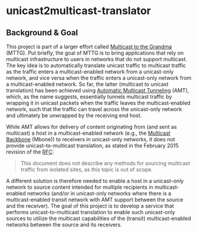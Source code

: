 # unicast2multicast-translator

## Background & Goal
This project is part of a larger effort called 
[Multicast to the Grandma](https://datatracker.ietf.org/meeting/104/materials/slides-104-mboned-mttg-01) (MTTG).
Put briefly, the goal of MTTG is to bring applications that rely on multicast infrastructure to users in networks that 
do not support multicast.
The key idea is to automatically translate unicast traffic to multicast traffic as the traffic enters a 
multicast-enabled network from a unicast-only network, and vice versa when the traffic enters a unicast-only network 
from a multicast-enabled network.
So far, the latter (multicast to unicast translation) has been achieved using 
[Automatic Multicast Tunneling](https://datatracker.ietf.org/doc/html/rfc7450) (AMT), which, as the name suggests, 
essentially tunnels multicast traffic by wrapping it in unicast packets when the traffic leaves the multicast-enabled 
network, such that the traffic can travel across the unicast-only network and ultimately be unwrapped by the receiving 
end host.

While AMT allows for delivery of content originating from (and sent as multicast) a host in a multicast-enabled network
(e.g., the [Multicast Backbone](https://en.wikipedia.org/wiki/Mbone) (Mbone)) to receivers in unicast-only networks, it
does not provide unicast-to-multicast translation, as stated in the February 2015 revision of the
[RFC](https://datatracker.ietf.org/doc/html/rfc7450#section-2):

> This document does not describe any methods for sourcing multicast traffic from isolated sites, as this topic is out 
> of scope.

A different solution is therefore needed to enable a host in a unicast-only network to source content intended for 
multiple recipients in multicast-enabled networks (and/or in unicast-only networks where there is a multicast-enabled 
transit network with AMT support between the source and the receiver).
The goal of this project is to develop a service that performs unicast-to-multicast translation to enable such 
unicast-only sources to utilize the multicast capabilities of the (transit) multicast-enabled networks between the 
source and its receivers.
